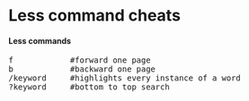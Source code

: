 Less command cheats
===================

<h4>Less commands</h4>
<pre>
f            #forward one page
b            #backward one page
/keyword     #highlights every instance of a word
?keyword     #bottom to top search
</pre>
